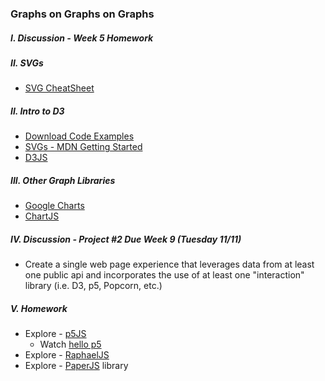 ### Graphs on Graphs on Graphs

##### I. Discussion - Week 5 Homework

##### II. SVGs
* [SVG CheatSheet](http://www.cheat-sheets.org/own/svg/index.xhtml)

##### II. Intro to D3
* [Download Code Examples](https://dl.dropboxusercontent.com/u/9648298/Mashups_Code_Class6.zip)
* [SVGs - MDN Getting Started](https://developer.mozilla.org/en-US/docs/Web/SVG/Tutorial/Getting_Started)
* [D3JS](http://d3js.org/)

##### III. Other Graph Libraries
* [Google Charts](https://developers.google.com/chart/)
* [ChartJS](http://www.chartjs.org/)

##### IV. Discussion - Project #2 Due Week 9 (Tuesday 11/11)
* Create a single web page experience that leverages data from at least one public api and incorporates the use of at least one "interaction" library (i.e. D3, p5, Popcorn, etc.)

##### V. Homework
* Explore - [p5JS](http://p5js.org/)
	* Watch [hello p5](http://hello.p5js.org/)
* Explore - [RaphaelJS](http://raphaeljs.com/)
* Explore - [PaperJS](http://paperjs.org/) library